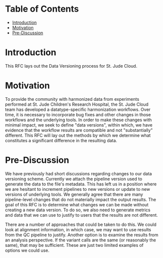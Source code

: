 # Table of Contents <!-- omit in toc -->

- [Introduction](#introduction)
- [Motivation](#motivation)
- [Pre-Discussion](#pre-discussion)

# Introduction

This RFC lays out the Data Versioning process for St. Jude Cloud.

# Motivation

To provide the community with harmonized data from experiments performed at St. Jude Children's Research Hospital, the St. Jude Cloud team has developed a datatype-specific harmonization workflows. Over time, it is necessary to incorporate bug fixes and other changes in those workflows and the underlying tools. In order to make these changes with minimal impact, we seek to define "data versions", within which, we have evidence that the workflow results are compatible and not "substantially" different. This RFC will lay out the methods by which we determine what constitutes a significant difference in the resulting data.

# Pre-Discussion

We have previously had short discussions regarding changes to our data versioning scheme. Currently we attach the pipeline version used to generate the data to the file's metadata. This has left us in a position where we are hesitant to increment pipelines to new versions or update to new versions of underlying tools. We generally agree that there are many pipeline-level changes that do not materially impact the output results. The goal of this RFC is to determine what changes we can be made without creating a new data version. To do so, we also need to generate metrics and data that we can use to justify to users that the results are not different.

There are a number of approaches that could be taken to do this. We could look at alignment information, in which case, we may want to use results from the QC pipeline to justify. Another option is to examine the results from an analysis perspective. If the variant calls are the same (or reasonably the same), that may be sufficient. These are just two limited examples of options we could use.
